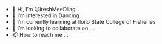 - 👋 Hi, I’m @IreshMeeDilag
- 👀 I’m interested in Dancing
- 🌱 I’m currently learning at Iloilo State College of Fisheries
- 💞️ I’m looking to collaborate on ...
- 📫 How to reach me ...

<!---
IreshMeeDilag/IreshMeeDilag is a ✨ special ✨ repository because its `README.md` (this file) appears on your GitHub profile.
You can click the Preview link to take a look at your changes.
--->
